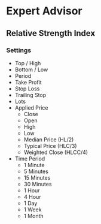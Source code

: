 # Expert Advisor
## Relative Strength Index
### Settings
* Top / High
* Bottom / Low
* Period
* Take Profit
* Stop Loss
* Trailing Stop
* Lots
* Applied Price
    * Close
    * Open
    * High
    * Low
    * Median Price (HL/2)
    * Typical Price (HLC/3)
    * Weighted Close (HLCC/4)
* Time Period
    * 1 Minute
    * 5 Minutes
    * 15 Minutes
    * 30 Minutes
    * 1 Hour
    * 4 Hour
    * 1 Day
    * 1 Week
    * 1 Month
